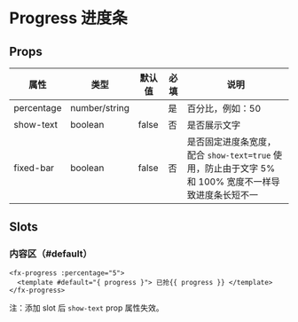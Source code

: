 # Progress 进度条

## Props

| 属性       | 类型          | 默认值 | 必填 | 说明                                                                                                 |
| ---------- | ------------- | ------ | ---- | ---------------------------------------------------------------------------------------------------- |
| percentage | number/string |        | 是   | 百分比，例如：50                                                                                     |
| show-text  | boolean       | false  | 否   | 是否展示文字                                                                                         |
| fixed-bar  | boolean       | false  | 否   | 是否固定进度条宽度，配合 `show-text=true` 使用，防止由于文字 5% 和 100% 宽度不一样导致进度条长短不一 |

## Slots

### 内容区（#default）

```
<fx-progress :percentage="5">
  <template #default="{ progress }"> 已抢{{ progress }} </template>
</fx-progress>
```

注：添加 slot 后 `show-text` prop 属性失效。
